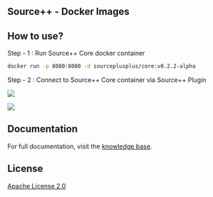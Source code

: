 Source++ - Docker Images
---

## How to use?

Step - 1 : Run Source++ Core docker container

```bash
docker run -p 8080:8080 -d sourceplusplus/core:v0.2.2-alpha
```

Step - 2 : Connect to Source++ Core container via Source++ Plugin

![](https://raw.githubusercontent.com/sourceplusplus/Assistant/v0.2.2-alpha/docs/images/screenshots/2019-05-11%2010-24-01.png)

![](https://raw.githubusercontent.com/sourceplusplus/Assistant/v0.2.2-alpha/docs/images/screenshots/2019-06-14%2021-19-46.png)

## Documentation

For full documentation, visit the [knowledge base](https://sourceplusplus.com/knowledge).

## License

[Apache License 2.0](https://github.com/sourceplusplus/Assistant/blob/master/LICENSE)